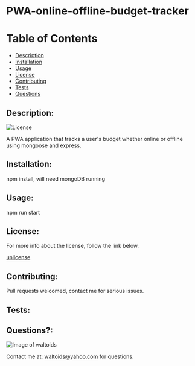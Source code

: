 # PWA-online-offline-budget-tracker

# Table of Contents
- [Description](#description)
- [Installation](#installation)
- [Usage](#usage)
- [License](#license)
- [Contributing](#contributing)
- [Tests](#tests)
- [Questions](#questions)

## Description:
![License](https://img.shields.io/badge/License-unlicense-brightgreen.svg)

A PWA application that tracks a user's budget whether online or offline using mongoose and express.

## Installation:
npm install, will need mongoDB running

## Usage:
npm run start

## License:

For more info about the license, follow the link below.

[unlicense](https://opensource.org/licenses/unlicense)

## Contributing:
Pull requests welcomed, contact me for serious issues.

## Tests:


## Questions?:

![Image of waltoids](https://avatars.githubusercontent.com/waltoids)

Contact me at: waltoids@yahoo.com for questions.